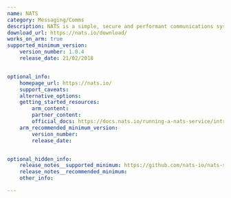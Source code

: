 ```yaml
---
name: NATS
category: Messaging/Comms
description: NATS is a simple, secure and performant communications system for digital systems, services and devices.
download_url: https://nats.io/download/
works_on_arm: true
supported_minimum_version:
    version_number: 1.0.4
    release_date: 21/02/2018


optional_info:
    homepage_url: https://nats.io/
    support_caveats:
    alternative_options:
    getting_started_resources:
        arm_content:
        partner_content:
        official_docs: https://docs.nats.io/running-a-nats-service/introduction/installation
    arm_recommended_minimum_version:
        version_number:
        release_date:


optional_hidden_info:
    release_notes__supported_minimum: https://github.com/nats-io/nats-server/releases/tag/v1.0.4
    release_notes__recommended_minimum:
    other_info:

---
```

